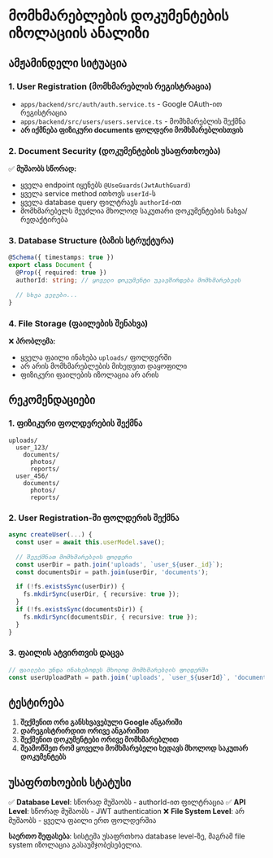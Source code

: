 # მომხმარებლების დოკუმენტების იზოლაციის ანალიზი

## ამჟამინდელი სიტუაცია

### 1. User Registration (მომხმარებლის რეგისტრაცია)

- `apps/backend/src/auth/auth.service.ts` - Google OAuth-ით რეგისტრაცია
- `apps/backend/src/users/users.service.ts` - მომხმარებლის შექმნა
- **არ იქმნება ფიზიკური documents ფოლდერი მომხმარებლისთვის**

### 2. Document Security (დოკუმენტების უსაფრთხოება)

✅ **მუშაობს სწორად:**

- ყველა endpoint იყენებს `@UseGuards(JwtAuthGuard)`
- ყველა service method ითხოვს `userId`-ს
- ყველა database query ფილტრავს `authorId`-ით
- მომხმარებელს შეუძლია მხოლოდ საკუთარი დოკუმენტების ნახვა/რედაქტირება

### 3. Database Structure (ბაზის სტრუქტურა)

```typescript
@Schema({ timestamps: true })
export class Document {
  @Prop({ required: true })
  authorId: string; // ყოველი დოკუმენტი უკავშირდება მომხმარებელს

  // სხვა ველები...
}
```

### 4. File Storage (ფაილების შენახვა)

❌ **პრობლემა:**

- ყველა ფაილი ინახება `uploads/` ფოლდერში
- არ არის მომხმარებლების მიხედვით დაყოფილი
- ფიზიკური ფაილების იზოლაცია არ არის

## რეკომენდაციები

### 1. ფიზიკური ფოლდერების შექმნა

```
uploads/
  user_123/
    documents/
      photos/
      reports/
  user_456/
    documents/
      photos/
      reports/
```

### 2. User Registration-ში ფოლდერის შექმნა

```typescript
async createUser(...) {
  const user = await this.userModel.save();

  // შევქმნათ მომხმარებლის ფოლდერი
  const userDir = path.join('uploads', `user_${user._id}`);
  const documentsDir = path.join(userDir, 'documents');

  if (!fs.existsSync(userDir)) {
    fs.mkdirSync(userDir, { recursive: true });
  }
  if (!fs.existsSync(documentsDir)) {
    fs.mkdirSync(documentsDir, { recursive: true });
  }
}
```

### 3. ფაილის ატვირთვის დაცვა

```typescript
// ფაილები უნდა ინახებოდეს მხოლოდ მომხმარებლის ფოლდერში
const userUploadPath = path.join('uploads', `user_${userId}`, 'documents');
```

## ტესტირება

1. **შექმენით ორი განსხვავებული Google ანგარიში**
2. **დარეგისტრირდით ორივე ანგარიშით**
3. **შექმენით დოკუმენტები ორივე მომხმარებლით**
4. **შეამოწმეთ რომ ყოველი მომხმარებელი ხედავს მხოლოდ საკუთარ დოკუმენტებს**

## უსაფრთხოების სტატუსი

✅ **Database Level**: სწორად მუშაობს - authorId-ით ფილტრაცია
✅ **API Level**: სწორად მუშაობს - JWT authentication
❌ **File System Level**: არ მუშაობს - ყველა ფაილი ერთ ფოლდერშია

**საერთო შეფასება**: სისტემა უსაფრთხოა database level-ზე, მაგრამ file system იზოლაცია გასაუმჯობესებელია.
